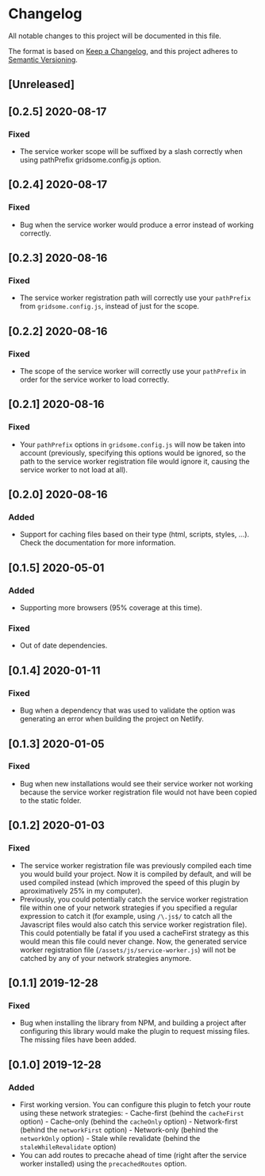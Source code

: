 # Changelog

All notable changes to this project will be documented in this file.

The format is based on [Keep a Changelog](https://keepachangelog.com/en/1.0.0/),
and this project adheres to [Semantic Versioning](https://semver.org/spec/v2.0.0.html).

## [Unreleased]

## [0.2.5] 2020-08-17

### Fixed

- The service worker scope will be suffixed by a slash correctly when using pathPrefix gridsome.config.js option.

## [0.2.4] 2020-08-17

### Fixed

- Bug when the service worker would produce a error instead of working correctly.

## [0.2.3] 2020-08-16

### Fixed

- The service worker registration path will correctly use your `pathPrefix` from `gridsome.config.js`, instead of just for the scope.

## [0.2.2] 2020-08-16

### Fixed

- The scope of the service worker will correctly use your `pathPrefix` in order for the service worker to load correctly.

## [0.2.1] 2020-08-16

### Fixed

- Your `pathPrefix` options in `gridsome.config.js` will now be taken into account (previously, specifying this options would be ignored, so the path to the service worker registration file would ignore it, causing the service worker to not load at all).

## [0.2.0] 2020-08-16

### Added

- Support for caching files based on their type (html, scripts, styles, ...). Check the documentation for more information.

## [0.1.5] 2020-05-01

### Added

- Supporting more browsers (95% coverage at this time).

### Fixed

- Out of date dependencies.

## [0.1.4] 2020-01-11

### Fixed

- Bug when a dependency that was used to validate the option was generating an error when building the project on Netlify.

## [0.1.3] 2020-01-05

### Fixed

- Bug when new installations would see their service worker not working because the service worker registration file would not have been copied to the static folder.

## [0.1.2] 2020-01-03

### Fixed

- The service worker registration file was previously compiled each time you would build your project. Now it is compiled by default, and will be used compiled instead (which improved the speed of this plugin by aproximatively 25% in my computer).
- Previously, you could potentially catch the service worker registration file within one of your network strategies if you specified a regular expression to catch it (for example, using `/\.js$/` to catch all the Javascript files would also catch this service worker registration file). This could potentially be fatal if you used a cacheFirst strategy as this would mean this file could never change. Now, the generated service worker registration file (`/assets/js/service-worker.js`) will not be catched by any of your network strategies anymore.

## [0.1.1] 2019-12-28

### Fixed

- Bug when installing the library from NPM, and building a project after configuring this library would make the plugin to request missing files. The missing files have been added.

## [0.1.0] 2019-12-28

### Added

- First working version. You can configure this plugin to fetch your route using these network strategies: - Cache-first (behind the `cacheFirst` option) - Cache-only (behind the `cacheOnly` option) - Network-first (behind the `networkFirst` option) - Network-only (behind the `networkOnly` option) - Stale while revalidate (behind the `staleWhileRevalidate` option)
- You can add routes to precache ahead of time (right after the service worker installed) using the `precachedRoutes` option.
